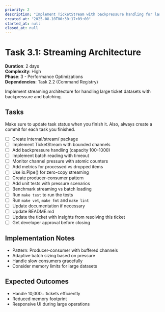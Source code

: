 ```yaml
---
priority: 2
description: "Implement TicketStream with backpressure handling for large datasets"
created_at: "2025-08-10T00:30:17+09:00"
started_at: null
closed_at: null
---
```


# Task 3.1: Streaming Architecture

**Duration**: 2 days  
**Complexity**: High  
**Phase**: 3 - Performance Optimizations  
**Dependencies**: Task 2.2 (Command Registry)

Implement streaming architecture for handling large ticket datasets with backpressure and batching.

## Tasks
Make sure to update task status when you finish it. Also, always create a commit for each task you finished.

- [ ] Create internal/stream/ package
- [ ] Implement TicketStream with bounded channels
- [ ] Add backpressure handling (capacity 100-1000)
- [ ] Implement batch reading with timeout
- [ ] Monitor channel pressure with atomic counters
- [ ] Add metrics for processed vs dropped items
- [ ] Use io.Pipe() for zero-copy streaming
- [ ] Create producer-consumer pattern
- [ ] Add unit tests with pressure scenarios
- [ ] Benchmark streaming vs batch loading
- [ ] Run `make test` to run the tests
- [ ] Run `make vet`, `make fmt` and `make lint`
- [ ] Update documentation if necessary
- [ ] Update README.md
- [ ] Update the ticket with insights from resolving this ticket
- [ ] Get developer approval before closing

## Implementation Notes

- Pattern: Producer-consumer with buffered channels
- Adaptive batch sizing based on pressure
- Handle slow consumers gracefully
- Consider memory limits for large datasets

## Expected Outcomes

- Handle 10,000+ tickets efficiently
- Reduced memory footprint
- Responsive UI during large operations